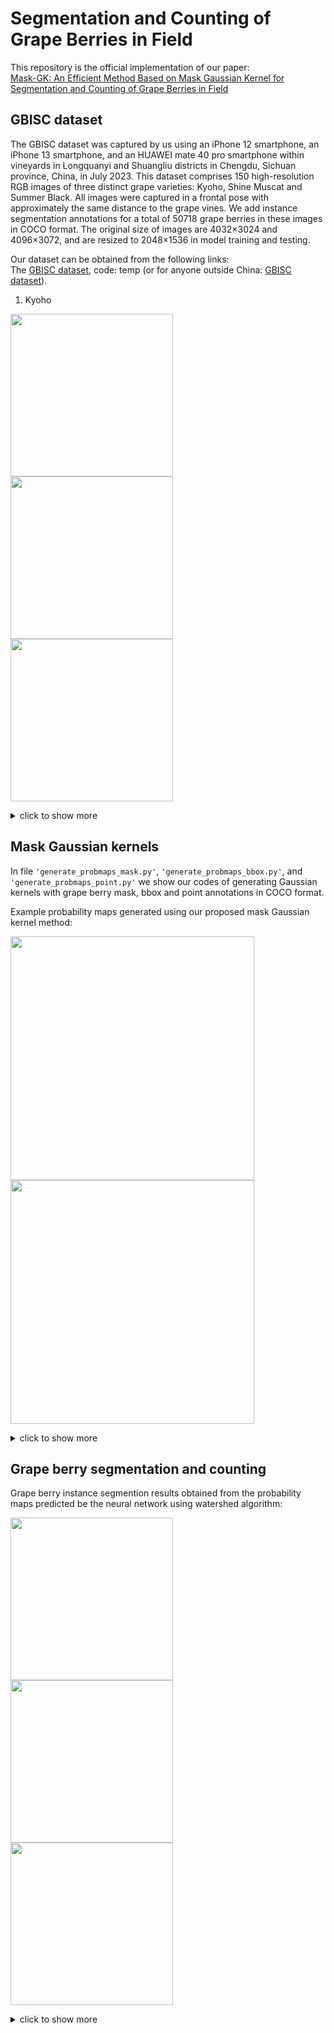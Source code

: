 # Segmentation and Counting of Grape Berries in Field
This repository is the official implementation of our paper:  
[Mask-GK: An Efficient Method Based on Mask Gaussian Kernel for Segmentation and Counting of Grape Berries in Field](https://temp)  

## GBISC dataset
The GBISC dataset was captured by us using an iPhone 12 smartphone, an iPhone 13 smartphone, and an HUAWEI mate 40 pro smartphone within vineyards in Longquanyi and Shuangliu districts in Chengdu, Sichuan province, China, in July 2023. This dataset comprises 150 high-resolution RGB images of three distinct grape varieties: Kyoho, Shine Muscat and Summer Black. All images were captured in a frontal pose with approximately the same distance to the grape vines. We add instance segmentation annotations for a total of 50718 grape berries in these images in COCO format. The original size of images are 4032×3024 and 4096×3072, and are resized to 2048×1536 in model training and testing.

Our dataset can be obtained from the following links:  
The [GBISC dataset](https://pan.baidu.com/temp), code: temp (or for anyone outside China: [GBISC dataset](https://drive.google.com/temp)).

1. Kyoho

<img src="https://github.com/volcanoYcc/Segmentation-and-Counting-of-Grape-Berries-in-Field/raw/master/run/README_images/Kyoho_1.jpg" width="260px" /> <img src="https://github.com/volcanoYcc/Segmentation-and-Counting-of-Grape-Berries-in-Field/raw/master/run/README_images/Kyoho_2.jpg" width="260px" /> <img src="https://github.com/volcanoYcc/Segmentation-and-Counting-of-Grape-Berries-in-Field/raw/master/run/README_images/Kyoho_3.jpg" width="260px" />
<details>
<summary>click to show more</summary>
  
2. Shine Muscat
  
<img src="https://github.com/volcanoYcc/Segmentation-and-Counting-of-Grape-Berries-in-Field/raw/master/run/README_images/ShineMuscat_1.jpg" width="260px" /> <img src="https://github.com/volcanoYcc/Segmentation-and-Counting-of-Grape-Berries-in-Field/raw/master/run/README_images/ShineMuscat_2.jpg" width="260px" /> <img src="https://github.com/volcanoYcc/Segmentation-and-Counting-of-Grape-Berries-in-Field/raw/master/run/README_images/ShineMuscat_3.jpg" width="260px" />

3. Summer Black

<img src="https://github.com/volcanoYcc/Segmentation-and-Counting-of-Grape-Berries-in-Field/raw/master/run/README_images/SummerBlack_1.jpg" width="260px" /> <img src="https://github.com/volcanoYcc/Segmentation-and-Counting-of-Grape-Berries-in-Field/raw/master/run/README_images/SummerBlack_2.jpg" width="260px" /> <img src="https://github.com/volcanoYcc/Segmentation-and-Counting-of-Grape-Berries-in-Field/raw/master/run/README_images/SummerBlack_3.jpg" width="260px" />
</details>

## Mask Gaussian kernels
In file `'generate_probmaps_mask.py'`, `'generate_probmaps_bbox.py'`, and `'generate_probmaps_point.py'` we show our codes of generating Gaussian kernels with grape berry mask, bbox and point annotations in COCO format.

Example probability maps generated using our proposed mask Gaussian kernel method:

<img src="https://github.com/volcanoYcc/Segmentation-and-Counting-of-Grape-Berries-in-Field/raw/master/run/README_images/Kyoho_30.jpg" width="390px" /> <img src="https://github.com/volcanoYcc/Segmentation-and-Counting-of-Grape-Berries-in-Field/raw/master/run/README_images/Kyoho_30_mask.jpg" width="390px" />
<details>
<summary>click to show more</summary>
<img src="https://github.com/volcanoYcc/Segmentation-and-Counting-of-Grape-Berries-in-Field/raw/master/run/README_images/ShineMuscat_13.jpg" width="390px" /> <img src="https://github.com/volcanoYcc/Segmentation-and-Counting-of-Grape-Berries-in-Field/raw/master/run/README_images/ShineMuscat_13_mask.jpg" width="390px" />
<img src="https://github.com/volcanoYcc/Segmentation-and-Counting-of-Grape-Berries-in-Field/raw/master/run/README_images/SummerBlack_8.jpg" width="390px" /> <img src="https://github.com/volcanoYcc/Segmentation-and-Counting-of-Grape-Berries-in-Field/raw/master/run/README_images/SummerBlack_8_mask.jpg" width="390px" />
</details>

## Grape berry segmentation and counting
Grape berry instance segmention results obtained from the probability maps predicted be the neural network using watershed algorithm:

<img src="https://github.com/volcanoYcc/Segmentation-and-Counting-of-Grape-Berries-in-Field/raw/master/run/README_images/Kyoho_16_pred.jpg" width="260px" /> <img src="https://github.com/volcanoYcc/Segmentation-and-Counting-of-Grape-Berries-in-Field/raw/master/run/README_images/Kyoho_21_pred.jpg" width="260px" /> <img src="https://github.com/volcanoYcc/Segmentation-and-Counting-of-Grape-Berries-in-Field/raw/master/run/README_images/Kyoho_48_pred.jpg" width="260px" />
<details>
<summary>click to show more</summary>
<img src="https://github.com/volcanoYcc/Segmentation-and-Counting-of-Grape-Berries-in-Field/raw/master/run/README_images/ShineMuscat_28_pred.jpg" width="260px" /> <img src="https://github.com/volcanoYcc/Segmentation-and-Counting-of-Grape-Berries-in-Field/raw/master/run/README_images/ShineMuscat_30_pred.jpg" width="260px" /> <img src="https://github.com/volcanoYcc/Segmentation-and-Counting-of-Grape-Berries-in-Field/raw/master/run/README_images/ShineMuscat_39_pred.jpg" width="260px" />
<img src="https://github.com/volcanoYcc/Segmentation-and-Counting-of-Grape-Berries-in-Field/raw/master/run/README_images/SummerBlack_20_pred.jpg" width="260px" /> <img src="https://github.com/volcanoYcc/Segmentation-and-Counting-of-Grape-Berries-in-Field/raw/master/run/README_images/SummerBlack_33_pred.jpg" width="260px" /> <img src="https://github.com/volcanoYcc/Segmentation-and-Counting-of-Grape-Berries-in-Field/raw/master/run/README_images/SummerBlack_42_pred.jpg" width="260px" />
</details>
